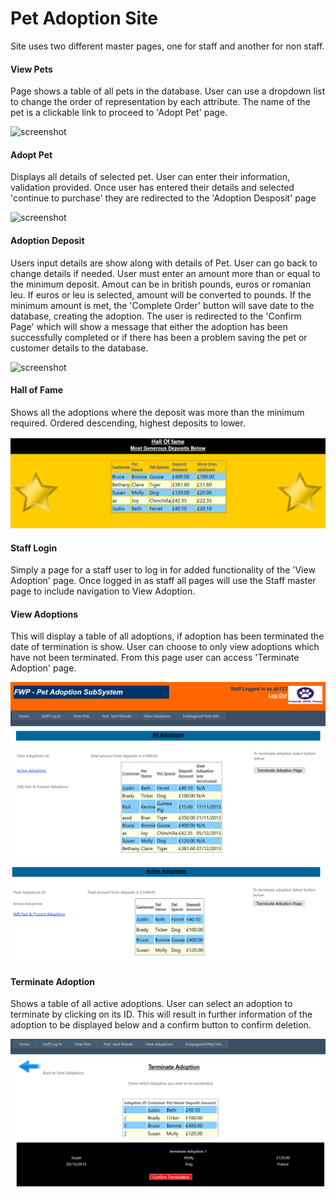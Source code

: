 # Pet Adoption Site
Site uses two different master pages, one for staff and another for non staff.

#### View Pets
Page shows a table of all pets in the database.
User can use a dropdown list to change the order of representation by each attribute.
The name of the pet is a clickable link to proceed to 'Adopt Pet' page.

![screenshot](/screenshots/ViewPetSS.png)

#### Adopt Pet
Displays all details of selected pet.
User can enter their information, validation provided.
Once user has entered their details and selected 'continue to purchase' they are redirected to the 'Adoption Desposit' page

![screenshot](/screenshots/AdoptPetsSS.png)

#### Adoption Deposit
Users input details are show along with details of Pet.
User can go back to change details if needed.
User must enter an amount more than or equal to the minimum deposit.
Amout can be in british pounds, euros or romanian leu. If euros or leu is selected, amount will be converted to pounds.
If the minimum amount is met, the 'Complete Order' button will save date to the database, creating the adoption.
The user is redirected to the 'Confirm Page' which will show a message that either the adoption has been successfully completed or if there has been a problem saving the pet or customer details to the database.

![screenshot](/screenshots/AdoptionDeposit.png)

#### Hall of Fame
Shows all the adoptions where the deposit was more than the minimum required.
Ordered descending, highest deposits to lower.

![screenshot](/screenshots/HallOfFameSS.png)

#### Staff Login
Simply a page for a staff user to log in for added functionality of the 'View Adoption' page.
Once logged in as staff all pages will use the Staff master page to include navigation to View Adoption.

#### View Adoptions
This will display a table of all adoptions, if adoption has been terminated the date of termination is show.
User can choose to only view adoptions which have not been terminated.
From this page user can access 'Terminate Adoption' page.

![screenshot](/screenshots/ViewAdoptionsSS1.png)

![screenshot](/screenshots/ViewAdoptionsSS2.png)

#### Terminate Adoption
Shows a table of all active adoptions.
User can select an adoption to terminate by clicking on its ID.
This will result in further information of the adoption to be displayed below and a confirm button to confirm deletion.

![screenshot](/screenshots/TerminateAdoptionSS.png)